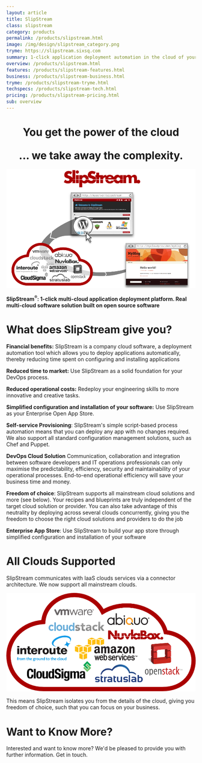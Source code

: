 ```yaml
---
layout: article
title: SlipStream
class: slipstream
category: products
permalink: /products/slipstream.html
image: /img/design/slipstream_category.png
tryme: https://slipstream.sixsq.com
summary: 1-click application deployment automation in the cloud of your choice. An open source solution to build your own app store and DevOps process.
overview: /products/slipstream.html
features: /products/slipstream-features.html
business: /products/slipstream-business.html
tryme: /products/slipstream-tryme.html
techspecs: /products/slipstream-tech.html
pricing: /products/slipstream-pricing.html
sub: overview
---
```


<h1 class="slogan" align="center">You get the power of the cloud<p></p>... we take away the complexity.</h1>

<p align="center"><img src="/img/content/slipstream-overview.png" alt="SlipStream overview" width="700" /></p>

**SlipStream<sup>®</sup>: 1-click multi-cloud application deployment platform. Real multi-cloud software solution built on open source software**

What does SlipStream give you?
=========

**Financial benefits:** SlipStream is a company cloud software, a deployment automation tool which allows you to deploy applications automatically, thereby reducing time spent on configuring and installing applications

**Reduced time to market:** Use SlipStream as a solid foundation for your DevOps process.

**Reduced operational costs:** Redeploy your engineering skills to more innovative and creative tasks.

**Simplified configuration and installation of your software:** Use SlipStream as your Enterprise Open App Store.

**Self-service Provisioning**: SlipStream's simple script-based process automation means that you can deploy any app with no changes required. We also support all standard configuration management solutions, such as Chef and Puppet.

**DevOps Cloud Solution** Communication, collaboration and integration between software developers and IT operations professionals can only maximise the predictability, efficiency, security and maintainability of your operational processes. End-to-end operational efficiency will save your business time and money.

**Freedom of choice**: SlipStream supports all mainstream cloud solutions and more (see below). Your recipes and blueprints are truly independent of the target cloud solution or provider. You can also take advantage of this neutrality by deploying across several clouds concurrently, giving you the freedom to choose the right cloud solutions and providers to do the job

**Enterprise App Store**: Use SlipStream to build your app store through simplified configuration and installation of your software

All Clouds Supported
========

SlipStream communicates with IaaS clouds services via a connector architecture. We now support all mainstream clouds.

<p align="center"><img src="/img/content/cloud_providers_color_on_transparent_1000px.png" alt="SlipStream Supported Clouds" width="600" /></p>

This means SlipStream isolates you from the details of the cloud, giving you freedom of choice, such that you can focus on your business.

Want to Know More?
====

Interested and want to know more? We'd be pleased to provide you with further information. Get in touch.

<span class='contact-us-placeholder'></span>
